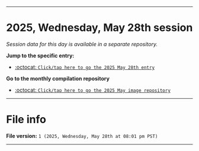 
***

# 2025, Wednesday, May 28th session

_Session data for this day is available in a separate repository._

**Jump to the specific entry:**

- [:octocat: `Click/tap here to go the 2025 May 28th entry`](https://github.com/seanpm2001/SeansLifeArchive_Images_ModernSmurfsVillage_Y2025_V5/tree/SeansLifeArchive_ModernSmurfsVillage_Y2025_V5_Main-dev/2025/05_May/28/)

**Go to the monthly compilation repository**

- [:octocat: `Click/tap here to go the 2025 May image repository`](https://github.com/seanpm2001/SeansLifeArchive_Images_ModernSmurfsVillage_Y2025_V5/)

***

# File info

**File version:** `1 (2025, Wednesday, May 28th at 08:01 pm PST)`

***
